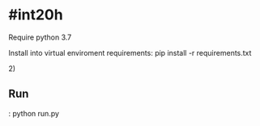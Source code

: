 <h1>#int20h</h1>

Require python 3.7

Install into virtual enviroment requirements:
pip install -r requirements.txt

2)<h2>Run</h2>:
python run.py
